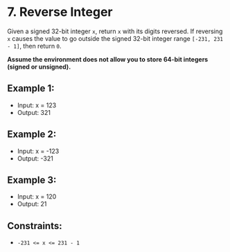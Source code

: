 # 7. Reverse Integer

Given a signed 32-bit integer `x`, return `x` with its digits reversed. If reversing `x` causes the value to go outside the signed 32-bit integer range `[-231, 231 - 1]`, then return `0`.

**Assume the environment does not allow you to store 64-bit integers (signed or unsigned).**

## Example 1:

- Input: x = 123
- Output: 321

## Example 2:

- Input: x = -123
- Output: -321

## Example 3:

- Input: x = 120
- Output: 21
 

## Constraints:

- `-231 <= x <= 231 - 1`
